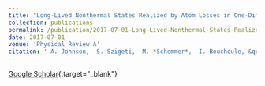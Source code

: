 ```yaml
---
title: "Long-Lived Nonthermal States Realized by Atom Losses in One-Dimensional Quasicondensates"
collection: publications
permalink: /publication/2017-07-01-Long-Lived-Nonthermal-States-Realized-by-Atom-Losses-in-One-Dimensional-Quasicondensates
date: 2017-07-01
venue: 'Physical Review A'
citation: ' A. Johnson,  S. Szigeti,  M. *Schemmer*,  I. Bouchoule, &quot;Long-Lived Nonthermal States Realized by Atom Losses in One-Dimensional Quasicondensates.&quot; Physical Review A, 2017.'
---
```

[Google Scholar](https://scholar.google.com/scholar?q=Long+Lived+Nonthermal+States+Realized+by+Atom+Losses+in+One+Dimensional+Quasicondensates){:target="_blank"}